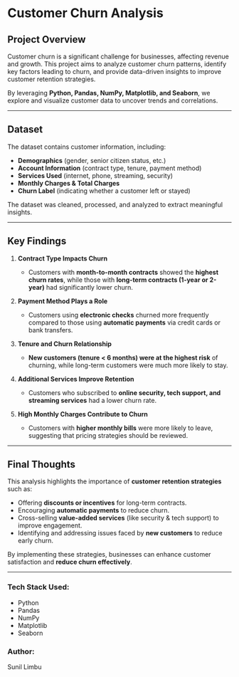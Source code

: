 # Customer Churn Analysis  

## Project Overview  
Customer churn is a significant challenge for businesses, affecting revenue and growth. This project aims to analyze customer churn patterns, identify key factors leading to churn, and provide data-driven insights to improve customer retention strategies.  

By leveraging **Python, Pandas, NumPy, Matplotlib, and Seaborn**, we explore and visualize customer data to uncover trends and correlations.  

---

## Dataset  
The dataset contains customer information, including:  
- **Demographics** (gender, senior citizen status, etc.)  
- **Account Information** (contract type, tenure, payment method)  
- **Services Used** (internet, phone, streaming, security)  
- **Monthly Charges & Total Charges**  
- **Churn Label** (indicating whether a customer left or stayed)  

The dataset was cleaned, processed, and analyzed to extract meaningful insights.  

---

## Key Findings  
1. **Contract Type Impacts Churn**  
   - Customers with **month-to-month contracts** showed the **highest churn rates**, while those with **long-term contracts (1-year or 2-year)** had significantly lower churn.  

2. **Payment Method Plays a Role**  
   - Customers using **electronic checks** churned more frequently compared to those using **automatic payments** via credit cards or bank transfers.  

3. **Tenure and Churn Relationship**  
   - **New customers (tenure < 6 months) were at the highest risk** of churning, while long-term customers were much more likely to stay.  

4. **Additional Services Improve Retention**  
   - Customers who subscribed to **online security, tech support, and streaming services** had a lower churn rate.  

5. **High Monthly Charges Contribute to Churn**  
   - Customers with **higher monthly bills** were more likely to leave, suggesting that pricing strategies should be reviewed.  

---

## Final Thoughts  
This analysis highlights the importance of **customer retention strategies** such as:  
- Offering **discounts or incentives** for long-term contracts.  
- Encouraging **automatic payments** to reduce churn.  
- Cross-selling **value-added services** (like security & tech support) to improve engagement.  
- Identifying and addressing issues faced by **new customers** to reduce early churn.  

By implementing these strategies, businesses can enhance customer satisfaction and **reduce churn effectively**.  

---

### Tech Stack Used:  
- Python  
- Pandas  
- NumPy  
- Matplotlib  
- Seaborn  

### Author:  
Sunil Limbu

